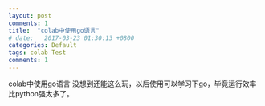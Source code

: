 ```yaml
---
layout: post
comments: 1
title:  "colab中使用go语言"
# date:   2017-03-23 01:30:13 +0800
categories: Default
tags: colab Test
comments: 1
---
```



colab中使用go语言
没想到还能这么玩，以后使用可以学习下go，毕竟运行效率比python强太多了。
